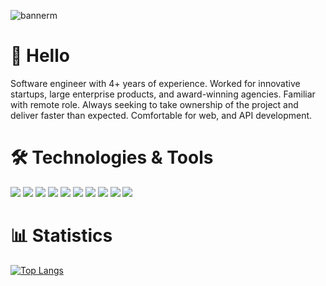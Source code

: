 
![bannerm](https://github.com/user-attachments/assets/1e3086f5-13b7-4121-91f6-c889832032b4)


# 👋 Hello

Software engineer with 4+ years of experience. Worked for innovative startups, large enterprise products, and award-winning agencies. Familiar with remote role. Always seeking to take ownership of the project and deliver faster than expected. Comfortable for web, and API development.

# 🛠️ Technologies & Tools
<img src="https://camo.githubusercontent.com/48db4d7d4cf0efc5c42862f74b9f3e0eadf3580cee682e320e80ad26772e9df6/68747470733a2f2f696d672e736869656c64732e696f2f62616467652f436f64652d4a6176615363726970742d696e666f726d6174696f6e616c3f7374796c653d666c617426636f6c6f723d696e666f726d6174696f6e616c266c6f676f3d6a617661736372697074" /> <img src="https://camo.githubusercontent.com/76e3d944354bce901a0ee4056b8f96dde8c0db6e2d52377683524a28294bb853/68747470733a2f2f696d672e736869656c64732e696f2f62616467652f436f64652d45636d615363726970742d696e666f726d6174696f6e616c3f7374796c653d666c617426636f6c6f723d696e666f726d6174696f6e616c" /> <img src="https://camo.githubusercontent.com/ab14984e67b54aa5eccf991120d97abb4affbfea3cd0c38af6317d6f2a86aad2/68747470733a2f2f696d672e736869656c64732e696f2f62616467652f436f64652d4e6f64652d696e666f726d6174696f6e616c3f7374796c653d666c617426636f6c6f723d696e666f726d6174696f6e616c266c6f676f3d6e6f64652e6a73" /> <img src="https://camo.githubusercontent.com/029cbb67717c74e07ef28829fb9cef30df612d0d844126cf833ff65e69008c20/68747470733a2f2f696d672e736869656c64732e696f2f62616467652f436f64652d52656163742d696e666f726d6174696f6e616c3f7374796c653d666c617426636f6c6f723d696e666f726d6174696f6e616c266c6f676f3d7265616374" /> <img src="https://camo.githubusercontent.com/cafc3f66213c7d914c908f134524be283a79cf5043069de858e64a42f7fedaac/68747470733a2f2f696d672e736869656c64732e696f2f62616467652f546f6f6c2d5765627061636b2d696e666f726d6174696f6e616c3f7374796c653d666c617426636f6c6f723d7761726e696e67266c6f676f3d7765627061636b" /> <img src="https://camo.githubusercontent.com/52d68374b1cd6e22d72adcff2156c3c6e53e19650717e049a91b1273c615d4d2/68747470733a2f2f696d672e736869656c64732e696f2f62616467652f546f6f6c2d4a6573742d696e666f726d6174696f6e616c3f7374796c653d666c617426636f6c6f723d7761726e696e67266c6f676f3d6a657374" /> <img src="https://camo.githubusercontent.com/d00ebc40ce5663908d305feadd036ee59d9d4f9c6fbbf765dd2afd88258dd3f2/68747470733a2f2f696d672e736869656c64732e696f2f62616467652f436f64652d547970655363726970742d696e666f726d6174696f6e616c3f7374796c653d666c617426636f6c6f723d696e666f726d6174696f6e616c" /> <img src="https://camo.githubusercontent.com/67efd5c0ccc0c6e197d1f704f21fce2b4396899d6a86125cef07a41bb495f89d/68747470733a2f2f696d672e736869656c64732e696f2f62616467652f436f64652d5675652d696e666f726d6174696f6e616c3f7374796c653d666c617426636f6c6f723d696e666f726d6174696f6e616c266c6f676f3d7675652e6a73" /> <img src="https://camo.githubusercontent.com/1895293ffc0fa753ef652bda1b709241f9b1447d8bb258834834d3bb1d8021f3/68747470733a2f2f696d672e736869656c64732e696f2f62616467652f546f6f6c2d534353532d696e666f726d6174696f6e616c3f7374796c653d666c617426636f6c6f723d7761726e696e67266c6f676f3d73617373" /> <img src="https://camo.githubusercontent.com/e330619d7e871689286a651bb3df4220a03281c643b3cf2679dcd4cb3bb5098f/68747470733a2f2f696d672e736869656c64732e696f2f62616467652f546f6f6c2d446f636b65722d696e666f726d6174696f6e616c3f7374796c653d666c617426636f6c6f723d7761726e696e67266c6f676f3d646f636b6572" />


# 📊 Statistics 
[![Top Langs](https://github-readme-stats.vercel.app/api/top-langs/?username=Jesutofunmi2)](https://github.com/Jesutofunmi2/github-readme-stats)

<!---
Jesutofunmi2/Jesutofunmi2 is a ✨ special ✨ repository because its `README.md` (this file) appears on your GitHub profile.
You can click the Preview link to take a look at your changes.
--->
